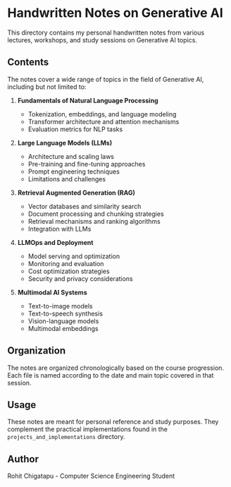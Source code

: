# Handwritten Notes on Generative AI

This directory contains my personal handwritten notes from various lectures, workshops, and study sessions on Generative AI topics.

## Contents

The notes cover a wide range of topics in the field of Generative AI, including but not limited to:

1. **Fundamentals of Natural Language Processing**
   - Tokenization, embeddings, and language modeling
   - Transformer architecture and attention mechanisms
   - Evaluation metrics for NLP tasks

2. **Large Language Models (LLMs)**
   - Architecture and scaling laws
   - Pre-training and fine-tuning approaches
   - Prompt engineering techniques
   - Limitations and challenges

3. **Retrieval Augmented Generation (RAG)**
   - Vector databases and similarity search
   - Document processing and chunking strategies
   - Retrieval mechanisms and ranking algorithms
   - Integration with LLMs

4. **LLMOps and Deployment**
   - Model serving and optimization
   - Monitoring and evaluation
   - Cost optimization strategies
   - Security and privacy considerations

5. **Multimodal AI Systems**
   - Text-to-image models
   - Text-to-speech synthesis
   - Vision-language models
   - Multimodal embeddings

## Organization

The notes are organized chronologically based on the course progression. Each file is named according to the date and main topic covered in that session.

## Usage

These notes are meant for personal reference and study purposes. They complement the practical implementations found in the `projects_and_implementations` directory.

## Author

Rohit Chigatapu - Computer Science Engineering Student